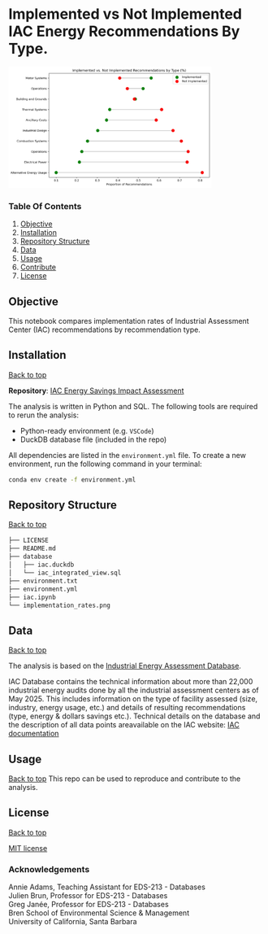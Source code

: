 # Implemented vs Not Implemented IAC Energy Recommendations By Type.

<img src="implementation_rates.png" width="400"/>

### Table Of Contents

1. [Objective](#objective)
2. [Installation](#installation)
3. [Repository Structure](#file-structure)
4. [Data](#data)
5. [Usage](#usage)
6. [Contribute](#contribute)
7. [License](#license)

## Objective
This notebook compares implementation rates of Industrial Assessment Center (IAC) recommendations by recommendation type.

## Installation

[Back to top](#table-of-contents) <br>

**Repository**: [IAC Energy Savings Impact Assessment](https://github.com/oksanaprotsukha/iac_impact_assessment)

The analysis is written in Python and SQL. The following tools are required to rerun the analysis: <br>
- Python-ready environment (e.g. `VSCode`) <br>
- DuckDB database file (included in the repo) <br>

All dependencies are listed in the `environment.yml` file. To create a new environment, run the following command in your terminal:

```bash
conda env create -f environment.yml
```

## Repository Structure

[Back to top](#table-of-contents) <br>

```         
├── LICENSE
├── README.md
├── database
│   ├── iac.duckdb
│   └── iac_integrated_view.sql
├── environment.txt
├── environment.yml
├── iac.ipynb
└── implementation_rates.png
```

## Data

[Back to top](#table-of-contents) <br>

The analysis is based on the [Industrial Energy Assessment Database](https://iac.university/download).

IAC Database contains the technical information about more than 22,000 industrial energy audits done by all the industrial assessment centers as of May 2025. This includes information on the type of facility assessed (size, industry, energy usage, etc.) and details of resulting recommendations (type, energy & dollars savings etc.). Technical details on the database and the description of all data points areavailable on the IAC website: [IAC documentation](https://iac.university/#database)

## Usage

[Back to top](#table-of-contents) This repo can be used to reproduce and contribute to the analysis.

## License

[Back to top](#table-of-contents)

[MIT license](./LICENSE)

### Acknowledgements

Annie Adams, Teaching Assistant for EDS-213 - Databases</br>
Julien Brun, Professor for EDS-213 - Databases</br>
Greg Janée, Professor for EDS-213 - Databases</br>
Bren School of Environmental Science & Management</br>
University of California, Santa Barbara


